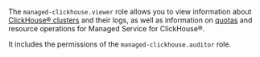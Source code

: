 The `managed-clickhouse.viewer` role allows you to view information about [ClickHouse® clusters](../../managed-clickhouse/concepts/index.md) and their logs, as well as information on [quotas](../../managed-clickhouse/concepts/limits.md#mch-quotas) and resource operations for Managed Service for ClickHouse®.

It includes the permissions of the `managed-clickhouse.auditor` role.